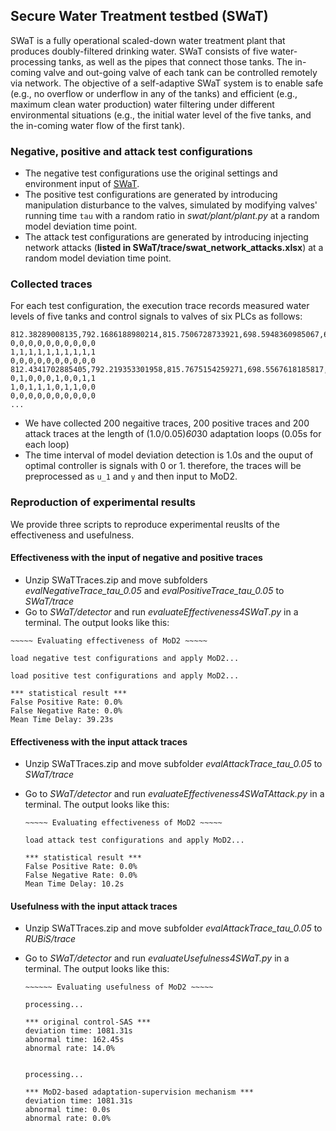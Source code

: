 ## Secure Water Treatment testbed (SWaT)

SWaT is a fully operational scaled-down water treatment plant that produces doubly-filtered drinking water. SWaT consists of five water-processing tanks, as well as the pipes that connect those tanks. The in-coming valve and out-going valve of each tank can be controlled remotely via network. The objective of a self-adaptive SWaT system is to enable safe (e.g., no overflow or underflow in any of the tanks) and efficient (e.g., maximum clean water production) water filtering under different environmental situations (e.g., the initial water level of the five tanks, and the in-coming water flow of the first tank). 

### Negative, positive and attack test configurations
* The negative test configurations use the original settings and environment input of [SWaT](https://github.com/tongyanxiang/MoD2/tree/main/subject/SWaT).
* The positive test configurations are generated by introducing manipulation disturbance to the valves, simulated by modifying valves' running time `tau` with a random ratio in *swat/plant/plant.py* at a random model deviation time point. 
* The attack test configurations are generated by introducing injecting network attacks (**listed in SWaT/trace/swat_network_attacks.xlsx**) at a random model deviation time point. 

### Collected traces
For each test configuration, the execution trace records measured water levels of five tanks and control signals to valves of six PLCs as follows:
  ```
  812.38289008135,792.1686188980214,815.7506728733921,698.5948360985067,666.3035198207283
  0,0,0,0,0,0,0,0,0,0
  1,1,1,1,1,1,1,1,1,1
  0,0,0,0,0,0,0,0,0,0
  812.4341702885405,792.219353301958,815.7675154259271,698.5567618185817,666.2125898964978
  0,1,0,0,0,1,0,0,1,1
  1,0,1,1,1,0,1,1,0,0
  0,0,0,0,0,0,0,0,0,0
  ...
  ```
* We have collected 200 negaitive traces, 200 positive traces and 200 attack traces at the length of (1.0/0.05)*60*30 adaptation loops (0.05s for each loop)
* The time interval of model deviation detection is 1.0s and the ouput of optimal controller is signals with 0 or 1. therefore, the traces will be preprocessed as `u_1` and `y` and then input to MoD2.

### Reproduction of experimental results
We provide three scripts to reproduce experimental reuslts of the effectiveness and usefulness.

#### Effectiveness with the input of negative and positive traces
  * Unzip SWaTTraces.zip and move subfolders *evalNegativeTrace_tau_0.05* and *evalPositiveTrace_tau_0.05* to *SWaT/trace*
  * Go to *SWaT/detector* and run *evaluateEffectiveness4SWaT.py* in a terminal. The output looks like this:

  ```
  ~~~~~ Evaluating effectiveness of MoD2 ~~~~~

  load negative test configurations and apply MoD2...

  load positive test configurations and apply MoD2...

  *** statistical result ***
  False Positive Rate: 0.0%
  False Negative Rate: 0.0%
  Mean Time Delay: 39.23s
  ```

#### Effectiveness with the input attack traces
* Unzip SWaTTraces.zip and move subfolder *evalAttackTrace_tau_0.05* to *SWaT/trace*
* Go to *SWaT/detector* and run *evaluateEffectiveness4SWaTAttack.py* in a terminal. The output looks like this:

  ```
  ~~~~~ Evaluating effectiveness of MoD2 ~~~~~

  load attack test configurations and apply MoD2...

  *** statistical result ***
  False Positive Rate: 0.0%
  False Negative Rate: 0.0%
  Mean Time Delay: 10.2s
  ```

#### Usefulness with the input attack traces
* Unzip SWaTTraces.zip and move subfolder *evalAttackTrace_tau_0.05* to *RUBiS/trace*
* Go to *SWaT/detector* and run *evaluateUsefulness4SWaT.py* in a terminal. The output looks like this:

  ```
  ~~~~~~ Evaluating usefulness of MoD2 ~~~~~

  processing...

  *** original control-SAS ***
  deviation time: 1081.31s
  abnormal time: 162.45s
  abnormal rate: 14.0%


  processing...

  *** MoD2-based adaptation-supervision mechanism ***
  deviation time: 1081.31s
  abnormal time: 0.0s
  abnormal rate: 0.0%
  ```
